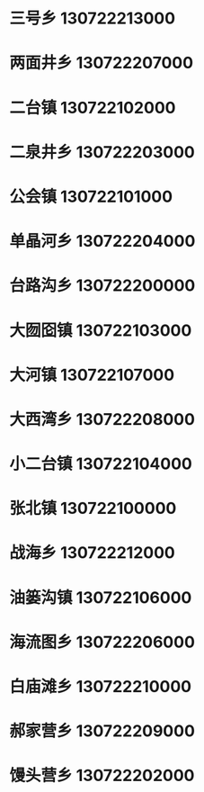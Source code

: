 # 三号乡 130722213000
# 两面井乡 130722207000
# 二台镇 130722102000
# 二泉井乡 130722203000
# 公会镇 130722101000
# 单晶河乡 130722204000
# 台路沟乡 130722200000
# 大囫囵镇 130722103000
# 大河镇 130722107000
# 大西湾乡 130722208000
# 小二台镇 130722104000
# 张北镇 130722100000
# 战海乡 130722212000
# 油篓沟镇 130722106000
# 海流图乡 130722206000
# 白庙滩乡 130722210000
# 郝家营乡 130722209000
# 馒头营乡 130722202000
